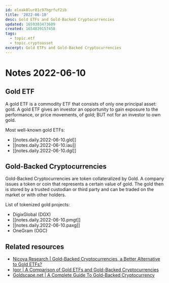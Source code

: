 ```yaml
---
id: eloak8lur81c97hgrfuf2ib
title: '2022-06-10'
desc: Gold ETFs and Gold-Backed Cryptocurrencies
updated: 1659303473609
created: 1654839157458
tags:
  - topic.etf
  - topic.cryptoasset
excerpt: Gold ETFs and Gold-Backed Cryptocurrencies
---
```

# Notes 2022-06-10

## Gold ETF

A gold ETF is a commodity ETF that consists of only one principal asset: gold. A gold ETF gives an investor an opportunity to gain exposure to the performance, or price movements, of gold; BUT not for an investor to own gold.

Most well-known gold ETFs:
- [[notes.daily.2022-06-10.gld]]
- [[notes.daily.2022-06-10.iau]]
- [[notes.daily.2022-06-10.dgl]]

## Gold-Backed Cryptocurrencies

Gold-Backed Cryptocurrencies are token collateralized by Gold. A company issues a token or coin that represents a certain value of gold. The gold then is stored by a trusted custodian or third party and can be traded on the market or with other holders.

List of tokenized gold projects:
- DigixGlobal (DGX)
- [[notes.daily.2022-06-10.pmgt]]
- [[notes.daily.2022-06-10.paxg]]
- OneGram (OGC)

## Related resources

- [Nicoya Research | Gold-Backed Cryptocurrencies, a Better Alternative to Gold ETFs?](https://nicoyaresearch.com/gold-backed-cryptocurrencies-a-better-alternative-to-gold-etfs/)
- [Igor | A Comparison of Gold ETFs and Gold-Backed Cryptocurrencies](https://medium.com/swlh/a-comparison-of-gold-etfs-and-gold-backed-cryptocurrencies-7457353ea1b9)
- [Goldscape.net | A Complete Guide To Gold-Backed Cryptocurrency](https://www.goldscape.net/gold-blog/gold-backed-cryptocurrency/)